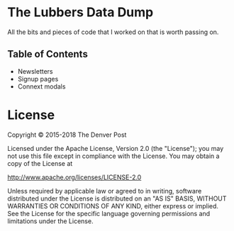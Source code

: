 
# The Lubbers Data Dump

All the bits and pieces of code that I worked on that is worth passing on.

## Table of Contents

+ Newsletters
+ Signup pages
+ Connext modals

# License

Copyright © 2015-2018 The Denver Post

Licensed under the Apache License, Version 2.0 (the "License"); you may not use this file except in compliance with the License. You may obtain a copy of the License at

http://www.apache.org/licenses/LICENSE-2.0

Unless required by applicable law or agreed to in writing, software distributed under the License is distributed on an "AS IS" BASIS, WITHOUT WARRANTIES OR CONDITIONS OF ANY KIND, either express or implied. See the License for the specific language governing permissions and limitations under the License.